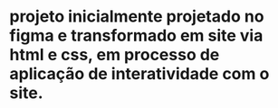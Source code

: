 # projeto inicialmente projetado no figma e transformado em site via html e css, em processo de aplicação de interatividade com o site.
